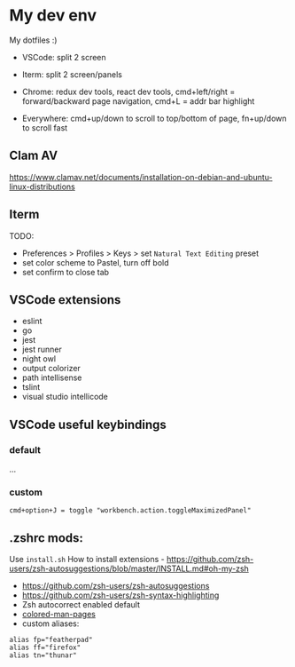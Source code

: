 # My dev env

My dotfiles :)

- VSCode: split 2 screen
- Iterm: split 2 screen/panels
- Chrome: redux dev tools, react dev tools, cmd+left/right = forward/backward page navigation, cmd+L = addr bar highlight

- Everywhere: cmd+up/down to scroll to top/bottom of page, fn+up/down to scroll fast

Clam AV
---
https://www.clamav.net/documents/installation-on-debian-and-ubuntu-linux-distributions

Iterm
---
TODO:
- Preferences > Profiles > Keys > set `Natural Text Editing` preset
- set color scheme to Pastel, turn off bold
- set confirm to close tab

VSCode extensions
---
- eslint
- go
- jest
- jest runner
- night owl
- output colorizer
- path intellisense
- tslint
- visual studio intellicode

VSCode useful keybindings
---

### default

...

### custom
```
cmd+option+J = toggle "workbench.action.toggleMaximizedPanel"
```

.zshrc mods:
---
Use `install.sh`
How to install extensions - https://github.com/zsh-users/zsh-autosuggestions/blob/master/INSTALL.md#oh-my-zsh

- https://github.com/zsh-users/zsh-autosuggestions
- https://github.com/zsh-users/zsh-syntax-highlighting
- Zsh autocorrect enabled default
- [colored-man-pages](https://github.com/robbyrussell/oh-my-zsh/blob/master/plugins/colored-man-pages/colored-man-pages.plugin.zsh)
- custom aliases:
```
alias fp="featherpad"
alias ff="firefox"
alias tn="thunar"
```
